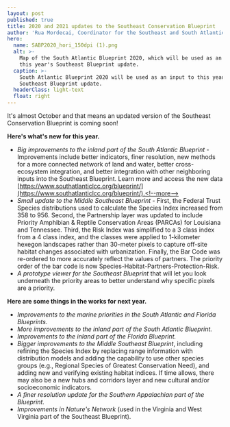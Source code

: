 ```yaml
---
layout: post
published: true
title: 2020 and 2021 updates to the Southeast Conservation Blueprint
author: 'Rua Mordecai, Coordinator for the Southeast and South Atlantic Blueprints'
hero:
  name: SABP2020_hori_150dpi (1).png
  alt: >-
    Map of the South Atlantic Blueprint 2020, which will be used as an input to
    this year's Southeast Blueprint update.
  caption: >-
    South Atlantic Blueprint 2020 will be used as an input to this year's
    Southeast Blueprint update.
  headerClass: light-text
  float: right
---
```

It's almost October and that means an updated version of the Southeast Conservation Blueprint is coming soon!

**Here's what's new for this year.**

- _Big improvements to the inland part of the South Atlantic Blueprint_ - Improvements include better indicators, finer resolution, new methods for a more connected network of land and water, better cross-ecosystem integration, and better integration with other neighboring inputs into the Southeast Blueprint. Learn more and access the new data [https://www.southatlanticlcc.org/blueprint/](https://www.southatlanticlcc.org/blueprint/).<!--more-->
- _Small update to the Middle Southeast Blueprint_ - First, the Federal Trust Species distributions used to calculate the Species Index increased from 358 to 956. Second, the Partnership layer was updated to include Priority Amphibian & Reptile Conservation Areas (PARCAs) for Louisiana and Tennessee. Third, the Risk Index was simplified to a 3 class index from a 4 class index, and the classes were applied to 1-kilometer hexegon landscapes rather than 30-meter pixels to capture off-site habitat changes associated with urbanization. Finally, the Bar Code was re-ordered to more accurately reflect the values of partners. The priority order of the bar code is now Species-Habitat-Partners-Protection-Risk.
- _A prototype viewer for the Southeast Blueprint_ that will let you look underneath the priority areas to better understand why specific pixels are a priority. 

**Here are some things in the works for next year.**

- _Improvements to the marine priorities in the South Atlantic and Florida Blueprints._
- _More improvements to the inland part of the South Atlantic Blueprint._
- _Improvements to the inland part of the Florida Blueprint._
- _Bigger improvements to the Middle Southeast Blueprint_, including refining the Species Index by replacing range information with distribution models and adding the capability to use other species groups (e.g., Regional Species of Greatest Conservation Need), and adding new and verifying existing habitat indices. If time allows, there may also be a new hubs and  corridors layer and new cultural and/or socioeconomic indicators.
- _A finer resolution update for the Southern Appalachian part of the Blueprint._
- _Improvements in Nature's Network_ (used in the Virginia and West Virginia part of the Southeast Blueprint).
